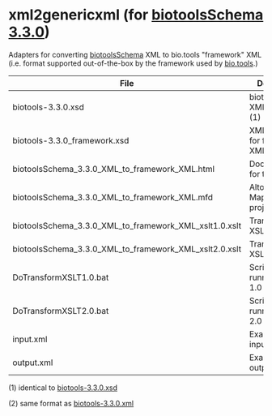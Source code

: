 # xml2genericxml (for [biotoolsSchema 3.3.0](https://github.com/bio-tools/biotoolsSchema/tree/master/versions/biotools-3.3.0))
Adapters for converting [biotoolsSchema](https://github.com/bio-tools/biotoolsSchema/) XML to bio.tools "framework" XML (i.e. format supported out-of-the-box by the framework used by [bio.tools](https://bio.tools).)

File | Description
---- | -----------
biotools-3.3.0.xsd | biotoolsSchema XML Schema (1)
biotools-3.3.0_framework.xsd | XML Schema for framework XML
biotoolsSchema_3.3.0_XML_to_framework_XML.html | Documentation for transform
biotoolsSchema_3.3.0_XML_to_framework_XML.mfd | Altova MapForce project file
biotoolsSchema_3.3.0_XML_to_framework_XML_xslt1.0.xslt | Transform in XSLT 1.0 
biotoolsSchema_3.3.0_XML_to_framework_XML_xslt2.0.xslt | Transform in XSLT 2.0 
DoTransformXSLT1.0.bat | Script for running XSLT 1.0 transform
DoTransformXSLT2.0.bat | Script for running XSLT 2.0 transform
input.xml | Example script input (2)
output.xml | Example script output

(1) identical to [biotools-3.3.0.xsd](https://github.com/bio-tools/biotoolsSchema/blob/master/versions/biotools-3.3.0/biotools-3.3.0.xsd)

(2) same format as [biotools-3.3.0.xml](https://github.com/bio-tools/biotoolsSchema/blob/master/versions/biotools-3.3.0/example_files/biotools-3.3.0.xml)